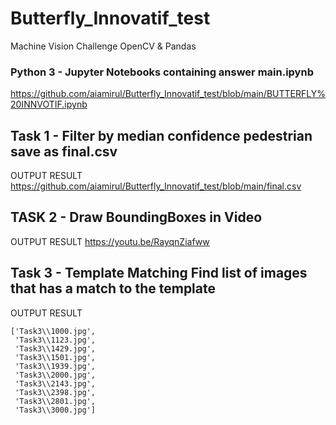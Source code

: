 # Butterfly_Innovatif_test
Machine Vision Challenge
OpenCV & Pandas
### Python 3 - Jupyter Notebooks containing answer main.ipynb
https://github.com/aiamirul/Butterfly_Innovatif_test/blob/main/BUTTERFLY%20INNVOTIF.ipynb


## Task 1 - Filter by median confidence pedestrian save as final.csv
OUTPUT RESULT
https://github.com/aiamirul/Butterfly_Innovatif_test/blob/main/final.csv

## TASK 2 - Draw BoundingBoxes in Video 
OUTPUT RESULT
https://youtu.be/RayqnZiafww

## Task 3 - Template Matching Find list of images that has a match to the template 

OUTPUT RESULT
```
['Task3\\1000.jpg',
 'Task3\\1123.jpg',
 'Task3\\1429.jpg',
 'Task3\\1501.jpg',
 'Task3\\1939.jpg',
 'Task3\\2000.jpg',
 'Task3\\2143.jpg',
 'Task3\\2398.jpg',
 'Task3\\2801.jpg',
 'Task3\\3000.jpg']
```





